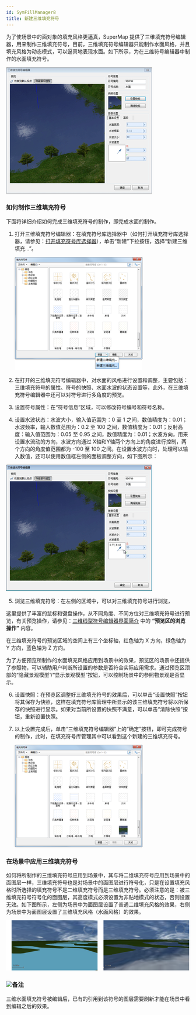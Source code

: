 ```yaml
---
id: SymFillManager8
title: 新建三维填充符号
---
```

为了使场景中的面对象的填充风格更逼真，SuperMap
提供了三维填充符号编辑器，用来制作三维填充符号，目前，三维填充符号编辑器只能制作水面风格，并且填充风格为动态模式，可以逼真地表现水面。如下所示，为在三维符号编辑器中制作的水面填充符号。

![](img/waterfill.gif)  


### 如何制作三维填充符号

下面将详细介绍如何完成三维填充符号的制作，即完成水面的制作。

1. 打开三维填充符号编辑器：在填充符号库选择器中（如何打开填充符号库选择器，请参见：[打开填充符号库选择器](SymFillManager1)），单击“新建”下拉按钮，选择“新建三维填充...”。   
  
   ![](img/SymFillManager8t2.png)  

2. 在打开的三维填充符号编辑器中，对水面的风格进行设置和调整，主要包括：三维填充符号的属性、符号的快照、水面水波的状态设置等，此外，在三维填充符号编辑器中还可以对符号进行多角度的预览。
3. 设置符号属性：在“符号信息”区域，可以修改符号编号和符号名称。
4. 设置水波状态：水波大小，输入值范围为：0 至 1 之间，数值精度为：0.01；水波频率，输入数值范围为：0.2 至 100 之间，数值精度为：0.01；反射高度：输入值范围为：0.05 至 0.95 之间，数值精度为：0.01；水波方向，用来设置水流动的方向，水波方向通过 X轴和Y轴两个方向上的角度进行控制，两个方向的角度值范围都为 -100 至 100 之间。在设置水波方向时，处理可以输入数值，还可以使用数值框左侧的面板调整方向，如下图所示：  
  
  ![](img/setdirection.gif)  

5. 浏览三维填充符号：在左侧的区域中，可以对三维填充符号进行浏览，

这里提供了丰富的鼠标和键盘操作，从不同角度、不同方位对三维填充符号进行预览，有关预览操作，请参见：[三维线型符号编辑器界面简介](SymLine3DEditor2)
中的 **“预览区的浏览操作”** 内容。

在三维填充符号的预览区域的空间上有三个坐标轴，红色轴为 X 方向，绿色轴为 Y 方向，蓝色轴为 Z 方向。

为了方便预览所制作的水面填充风格应用到场景中的效果，预览区的场景中还提供了参照物，可以辅助用户判断所设置的参数是否符合实际应用需求。通过预览区顶部的“隐藏景观模型”/“显示景观模型”按钮，可以控制场景中的参照物景观是否显示。

6. 设置快照：在预览区调整好三维填充符号的效果后，可以单击“设置快照”按钮将其保存为快照，这样在填充符号库管理中所显示的该三维填充符号将以所保存的快照进行显示。如果对当前所设置的快照不满意，可以单击“清除快照”按钮，重新设置快照。
7. 以上设置完成后，单击“三维填充符号编辑器”上的“确定”按钮，即可完成符号的制作，此时，在填充符号库管理其中可以看到这个新建的三维填充符号。   
  
   ![](img/SymFillManager8t3.png)  

### 在场景中应用三维填充符号

如何将所制作的三维填充符号应用到场景中，其与将二维填充符号应用到场景中的面图层一样，三维填充符号也是对场景中的面图层进行符号化，只是在设置填充风格时所选择的填充符号不是二维填充符号而是三维填充符号。必须注意的是：被三维填充符号符号化的面图层，其高度模式必须设置为非贴地模式的状态，否则设置无效。如下图所示，左侧为场景中为面图层设置了普通二维填充风格的效果，右侧为场景中为面图层设置了三维填充风格（水面风格）的效果。

![](img/SymFillManager8t4.png)  
 

### ![](img/read.gif)备注

三维水面填充符号被编辑后，已有的引用到该符号的图层需要刷新才能在场景中看到编辑之后的效果。

